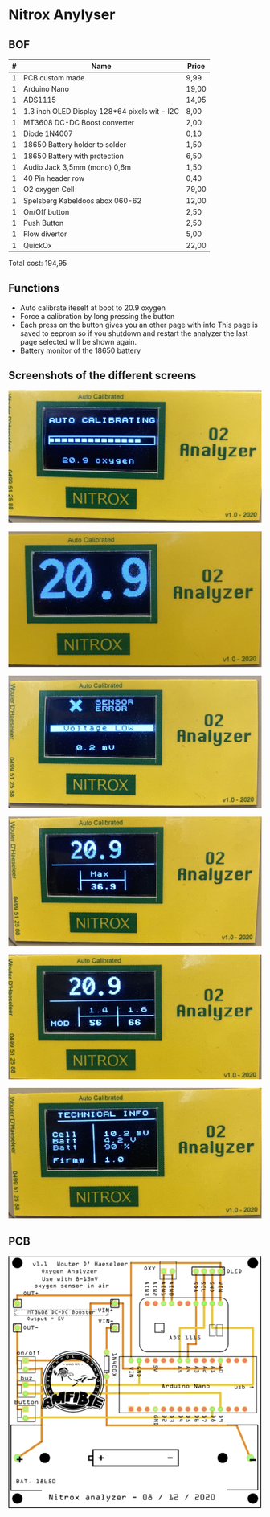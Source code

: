 # Nitrox Anylyser

## BOF 

| # | Name                                          | Price  |
|---|-----------------------------------------------|--------|
| 1 | PCB custom made                               |  9,99  |
| 1 | Arduino Nano                                  | 19,00  |
| 1 | ADS1115                                       | 14,95  |
| 1 | 1.3 inch OLED Display 128*64 pixels wit - I2C |  8,00  |
| 1 | MT3608 DC-DC Boost converter                  |  2,00  |
| 1 | Diode 1N4007                                  |  0,10  |
| 1 | 18650 Battery holder to solder                |  1,50  |
| 1 | 18650 Battery with protection                 |  6,50  |
| 1 | Audio Jack 3,5mm (mono) 0,6m                  |  1,50  |
| 1 | 40 Pin header row                             |  0,40  |
| 1 | O2 oxygen Cell                                | 79,00  |
| 1 | Spelsberg Kabeldoos abox 060-62               | 12,00  |
| 1 | On/Off button                                 |  2,50  |
| 1 | Push Button                                   |  2,50  |
| 1 | Flow divertor                                 |  5,00  |
| 1 | QuickOx                                       | 22,00  |


Total cost: 194,95


## Functions 

* Auto calibrate iteself at boot to 20.9 oxygen
* Force a calibration by long pressing the button
* Each press on the button gives you an other page with info
  This page is saved to eeprom so if you shutdown and restart the analyzer the last page selected will be shown again.
* Battery monitor of the 18650 battery


## Screenshots of the different screens

![Calibration_screen](/img/screen_calibration.jpg)

![Big screen](/img/screen_big.jpg)

![Error screen](/img/Screen_error.jpg)

![Max screen](/img/screen_max_mix.jpg)

![MOD screen](/img/screen_mod.jpg)

![Tech info screen](/img/screen_tech_info.jpg)

## PCB

![PCB](/img/mainboard.png)
